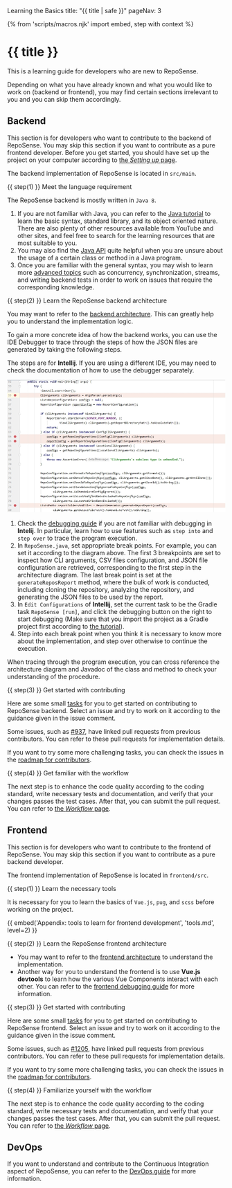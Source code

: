 <variable name="title">Learning the Basics</variable>
<frontmatter>
  title: "{{ title | safe }}"
  pageNav: 3
</frontmatter>

{% from 'scripts/macros.njk' import embed, step with context %}

<h1 class="display-4"><md>{{ title }}</md></h1>

<div class="lead">

This is a learning guide for developers who are new to RepoSense.
</div>

<box type="warning" seamless>

Depending on what you have already known and what you would like to work on (backend or frontend), you may find certain sections irrelevant to you and you can skip them accordingly.
</box>

## Backend

<box type="info" seamless>

This section is for developers who want to contribute to the backend of RepoSense. You may skip this section if you want to contribute as a pure frontend developer. Before you get started, you should have set up the project on your computer according to [the _Setting up_ page](settingUp.html).
</box>

The backend implementation of RepoSense is located in `src/main`.

{{ step(1) }} Meet the language requirement

The RepoSense backend is mostly written in `Java 8`.

1. If you are not familiar with Java, you can refer to the [Java tutorial](https://docs.oracle.com/javase/tutorial/) to learn the basic syntax, standard library, and its object oriented nature. There are also plenty of other resources available from YouTube and other sites, and feel free to search for the learning resources that are most suitable to you.
1. You may also find the [Java API](https://docs.oracle.com/javase/8/docs/api/) quite helpful when you are unsure about the usage of a certain class or method in a Java program.
1. Once you are familiar with the general syntax, you may wish to learn more [advanced topics](https://se-education.org/learningresources/index.html) such as concurrency, synchronization, streams, and writing backend tests in order to work on issues that require the corresponding knowledge.  

{{ step(2) }} Learn the RepoSense backend architecture

You may want to refer to the [backend architecture](architecture.html). This can greatly help you to understand the implementation logic.

To gain a more concrete idea of how the backend works, you can use the IDE Debugger to trace through the steps of how the JSON files are generated by taking the following steps.

<box type="warning" seamless>

The steps are for **Intellij**. If you are using a different IDE, you may need to check the documentation of how to use the debugger separately.
</box>

 ![tracing-using-debugger](../images/trace-using-debugger.jpg)

1. Check the [debugging guide](https://www.jetbrains.com/help/idea/debugging-your-first-java-application.html) if you are not familiar with debugging in **Intelij**. In particular, learn how to use features such as `step into` and `step over` to trace the program execution.
1. In `RepoSense.java`, set appropriate break points. For example, you can set it according to the diagram above. The first 3 breakpoints are set to inspect how CLI arguments, CSV files configuration, and JSON file configuration are retrieved, corresponding to the first step in the architecture diagram. The last break point is set at the `generateReposReport` method, where the bulk of work is conducted, including cloning the repository, analyzing the repository, and generating the JSON files to be used by the report.
1. In `Edit Configurations` of **Intellij**, set the current task to be the Gradle task `RepoSense [run]`, and click the debugging button on the right to start debugging (Make sure that you import the project as a Gradle project first according to [the tutorial](https://se-education.org/guides/tutorials/intellijImportGradleProject.html)).
1. Step into each break point when you think it is necessary to know more about the implementation, and step over otherwise to continue the execution.

<box type="info" seamless>

When tracing through the program execution, you can cross reference the architecture diagram and Javadoc of the class and method to check your understanding of the procedure.
</box>

{{ step(3) }} Get started with contributing

Here are some small [tasks](https://github.com/reposense/RepoSense/issues?q=is%3Aissue+label%3Ad.FirstTimers+label%3Aa-Backend+is%3Aopen) for you to get started on contributing to RepoSense backend. Select an issue and try to work on it according to the guidance given in the issue comment.

<box type="info" seamless>

Some issues, such as [#937](https://github.com/reposense/RepoSense/issues/937), have linked pull requests from previous contributors. You can refer to these pull requests for implementation details.
</box>

<box type="warning" seamless>

If you want to try some more challenging tasks, you can check the issues in the [roadmap for contributors](https://github.com/reposense/RepoSense/projects/2#column-13522966).
</box>

{{ step(4) }} Get familiar with the workflow

The next step is to enhance the code quality according to the coding standard, write necessary tests and documentation, and verify that your changes passes the test cases. After that, you can submit the pull request. You can refer to [the _Workflow_ page](workflow.html).

<!-- ==================================================================================================== -->

## Frontend

<box type="info" seamless>

This section is for developers who want to contribute to the frontend of RepoSense. You may skip this section if you want to contribute as a pure backend developer.
</box>

The frontend implementation of RepoSense is located in `frontend/src`.

{{ step(1) }} Learn the necessary tools

It is necessary for you to learn the basics of `Vue.js`, `pug`, and `scss` before working on the project. 

  {{ embed('Appendix: tools to learn for frontend development', 'tools.md', level=2) }}

{{ step(2) }} Learn the RepoSense frontend architecture

* You may want to refer to the [frontend architecture](report.html#report-architecture) to understand the implementation.
* Another way for you to understand the frontend is to use **Vue.js devtools** to learn how the various Vue Components interact with each other. You can refer to the [frontend debugging guide](workflow.html#debugging-front-end) for more information.

{{ step(3) }} Get started with contributing

Here are some small [tasks](https://github.com/reposense/RepoSense/issues?q=is%3Aopen+is%3Aissue+label%3Aa-FrontEnd+label%3Ad.FirstTimers) for you to get started on contributing to RepoSense frontend. Select an issue and try to work on it according to the guidance given in the issue comment.

<box type="info" seamless>

Some issues, such as [#1205](https://github.com/reposense/RepoSense/issues/1205), have linked pull requests from previous contributors. You can refer to these pull requests for implementation details.
</box>

<box type="warning" seamless>

If you want to try some more challenging tasks, you can check the issues in the [roadmap for contributors](https://github.com/reposense/RepoSense/projects/2#column-13522966).
</box>

{{ step(4) }} Familiarize yourself with the workflow

The next step is to enhance the code quality according to the coding standard, write necessary tests and documentation, and verify that your changes passes the test cases. After that, you can submit the pull request. You can refer to [the _Workflow_ page](workflow.html).

<!-- ==================================================================================================== -->

## DevOps

If you want to understand and contribute to the Continuous Integration aspect of RepoSense, you can refer to the [DevOps guide](https://github.com/reposense/RepoSense/wiki/DevOps-guide) for more information.
